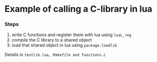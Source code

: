 # Example of calling a C-library in lua

### Steps
1) write C functions and register them with lua using ```luaL_reg```
2) compile the C library to a shared object
3) load that shared object in lua using ```package.loadlib```

Details in ```testlib.lua, Makefile and functions.c```
